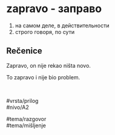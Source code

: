# zapravo - заправо

1. на самом деле, в действительности  
2. строго говоря, по сути

## Rečenice

Zapravo, on nije rekao ništa novo.

To zapravo i nije bio problem.

<br>

#vrsta/prilog  
#nivo/A2  

#tema/razgovor  
#tema/mišljenje  
